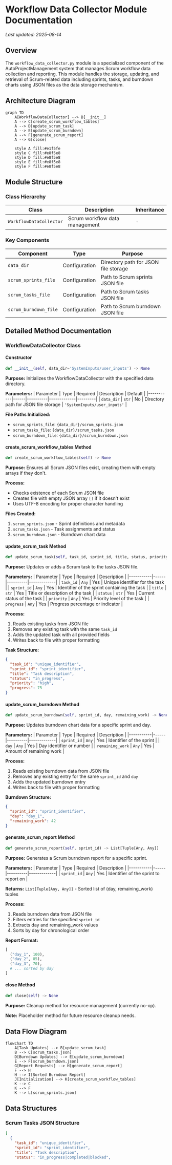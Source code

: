 # Workflow Data Collector Module Documentation

*Last updated: 2025-08-14*

## Overview

The `workflow_data_collector.py` module is a specialized component of the AutoProjectManagement system that manages Scrum workflow data collection and reporting. This module handles the storage, updating, and retrieval of Scrum-related data including sprints, tasks, and burndown charts using JSON files as the data storage mechanism.

## Architecture Diagram

```mermaid
graph TD
    A[WorkflowDataCollector] --> B[__init__]
    A --> C[create_scrum_workflow_tables]
    A --> D[update_scrum_task]
    A --> E[update_scrum_burndown]
    A --> F[generate_scrum_report]
    A --> G[close]
    
    style A fill:#e1f5fe
    style C fill:#e8f5e8
    style D fill:#e8f5e8
    style E fill:#e8f5e8
    style F fill:#e8f5e8
```

## Module Structure

### Class Hierarchy

| Class | Description | Inheritance |
|-------|-------------|-------------|
| `WorkflowDataCollector` | Scrum workflow data management | - |

### Key Components

| Component | Type | Purpose |
|-----------|------|---------|
| `data_dir` | Configuration | Directory path for JSON file storage |
| `scrum_sprints_file` | Configuration | Path to Scrum sprints JSON file |
| `scrum_tasks_file` | Configuration | Path to Scrum tasks JSON file |
| `scrum_burndown_file` | Configuration | Path to Scrum burndown JSON file |

## Detailed Method Documentation

### WorkflowDataCollector Class

#### Constructor
```python
def __init__(self, data_dir='SystemInputs/user_inputs') -> None
```

**Purpose:** Initializes the WorkflowDataCollector with the specified data directory.

**Parameters:**
| Parameter | Type | Required | Description | Default |
|-----------|------|----------|-------------|---------|
| `data_dir` | `str` | No | Directory path for JSON file storage | `'SystemInputs/user_inputs'` |

**File Paths Initialized:**
- `scrum_sprints_file`: `{data_dir}/scrum_sprints.json`
- `scrum_tasks_file`: `{data_dir}/scrum_tasks.json`
- `scrum_burndown_file`: `{data_dir}/scrum_burndown.json`

#### create_scrum_workflow_tables Method
```python
def create_scrum_workflow_tables(self) -> None
```

**Purpose:** Ensures all Scrum JSON files exist, creating them with empty arrays if they don't.

**Process:**
- Checks existence of each Scrum JSON file
- Creates file with empty JSON array `[]` if it doesn't exist
- Uses UTF-8 encoding for proper character handling

**Files Created:**
1. `scrum_sprints.json` - Sprint definitions and metadata
2. `scrum_tasks.json` - Task assignments and status
3. `scrum_burndown.json` - Burndown chart data

#### update_scrum_task Method
```python
def update_scrum_task(self, task_id, sprint_id, title, status, priority, progress) -> None
```

**Purpose:** Updates or adds a Scrum task to the tasks JSON file.

**Parameters:**
| Parameter | Type | Required | Description |
|-----------|------|----------|-------------|
| `task_id` | `Any` | Yes | Unique identifier for the task |
| `sprint_id` | `Any` | Yes | Identifier of the sprint containing the task |
| `title` | `str` | Yes | Title or description of the task |
| `status` | `str` | Yes | Current status of the task |
| `priority` | `Any` | Yes | Priority level of the task |
| `progress` | `Any` | Yes | Progress percentage or indicator |

**Process:**
1. Reads existing tasks from JSON file
2. Removes any existing task with the same `task_id`
3. Adds the updated task with all provided fields
4. Writes back to file with proper formatting

**Task Structure:**
```json
{
  "task_id": "unique_identifier",
  "sprint_id": "sprint_identifier",
  "title": "Task description",
  "status": "in_progress",
  "priority": "high",
  "progress": 75
}
```

#### update_scrum_burndown Method
```python
def update_scrum_burndown(self, sprint_id, day, remaining_work) -> None
```

**Purpose:** Updates burndown chart data for a specific sprint and day.

**Parameters:**
| Parameter | Type | Required | Description |
|-----------|------|----------|-------------|
| `sprint_id` | `Any` | Yes | Identifier of the sprint |
| `day` | `Any` | Yes | Day identifier or number |
| `remaining_work` | `Any` | Yes | Amount of remaining work |

**Process:**
1. Reads existing burndown data from JSON file
2. Removes any existing entry for the same `sprint_id` and `day`
3. Adds the updated burndown entry
4. Writes back to file with proper formatting

**Burndown Structure:**
```json
{
  "sprint_id": "sprint_identifier",
  "day": "day_1",
  "remaining_work": 42
}
```

#### generate_scrum_report Method
```python
def generate_scrum_report(self, sprint_id) -> List[Tuple[Any, Any]]
```

**Purpose:** Generates a Scrum burndown report for a specific sprint.

**Parameters:**
| Parameter | Type | Required | Description |
|-----------|------|----------|-------------|
| `sprint_id` | `Any` | Yes | Identifier of the sprint to report on |

**Returns:** `List[Tuple[Any, Any]]` - Sorted list of (day, remaining_work) tuples

**Process:**
1. Reads burndown data from JSON file
2. Filters entries for the specified `sprint_id`
3. Extracts day and remaining_work values
4. Sorts by day for chronological order

**Report Format:**
```python
[
  ("day_1", 100),
  ("day_2", 85),
  ("day_3", 70),
  # ... sorted by day
]
```

#### close Method
```python
def close(self) -> None
```

**Purpose:** Cleanup method for resource management (currently no-op).

**Note:** Placeholder method for future resource cleanup needs.

## Data Flow Diagram

```mermaid
flowchart TD
    A[Task Updates] --> B[update_scrum_task]
    B --> C[scrum_tasks.json]
    D[Burndown Updates] --> E[update_scrum_burndown]
    E --> F[scrum_burndown.json]
    G[Report Requests] --> H[generate_scrum_report]
    F --> H
    H --> I[Sorted Burndown Report]
    J[Initialization] --> K[create_scrum_workflow_tables]
    K --> C
    K --> F
    K --> L[scrum_sprints.json]
```

## Data Structures

### Scrum Tasks JSON Structure
```json
[
  {
    "task_id": "unique_identifier",
    "sprint_id": "sprint_identifier",
    "title": "Task description",
    "status": "in_progress|completed|blocked",
